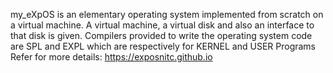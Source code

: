 
my_eXpOS is an elementary operating system implemented from scratch on a virtual machine.
A virtual machine, a virtual disk and also an interface to that disk is given. 
Compilers provided to write the operating system code are SPL and EXPL which are respectively for KERNEL and USER Programs
Refer for more details: https://exposnitc.github.io
